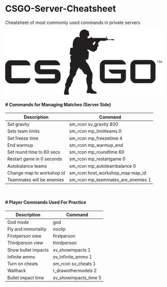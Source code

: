 # CSGO-Server-Cheatsheet  
Cheatsheet of most commonly used commands in private servers  
  
![csgo logo banner](assets/csgo_logo.png)  

#### # Commands for Managing Matches  (Server Side)

| Description  	| Command  	|
|---	        |---	    |
| Set gravity | sm_rcon sv_gravity 800 |
| Sets team limits| sm_rcon mp_limitteams 0 |
| Set freeze time | sm_rcon mp_freezetime 4  |
| End warmup  	| sm_rcon mp_warmup_end |
| Set round time to 60 secs	| sm_rcon mp_roundtime 60 |
| Restart game in 0 seconds| sm_rcon mp_restartgame 0 |
| Autobalance teams| sm_rcon mp_autoteambalance 0 |
| Change map to workshop id  	| sm_rcon host_workshop_map map_id|
| Teammates will be enemies | sm_rcon mp_teammates_are_enemies 1 |

<br />
    
#### # Player Commands Used For Practice

| Description | Command|
|---|---|
| God mode | god |
| Fly and immortality | noclip |
| Firstperson view | firstperson |
| Thirdperson view | thirdperson |
| Show bullet impacts | sv_showimpacts 1 |
| Infinite ammo | sv_infinite_ammo 1 |
| Turn on cheats | sm_rcon sv_cheats 1 |
| Wallhack | r_drawothermodels 2 |
| Bullet impact time | sv_showimpacts_time 5 |